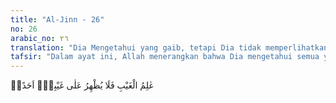 ```yaml
---
title: "Al-Jinn - 26"
no: 26
arabic_no: ٢٦
translation: "Dia Mengetahui yang gaib, tetapi Dia tidak memperlihatkan kepada siapa pun tentang yang gaib itu. "
tafsir: "Dalam ayat ini, Allah menerangkan bahwa Dia mengetahui semua yang gaib, tidak terlihat, dan tidak diketahui oleh hamba-Nya. Semua yang gaib yang tidak dapat diketahui kecuali oleh Allah, dapat diketahui oleh para rasul yang diridai oleh-Nya dan Dia akan memperlihatkan kepada mereka sekadar apa yang dikehendaki-Nya. Allah berfirman:\n\nDan mereka tidak mengetahui sesuatu apa pun tentang ilmu-Nya melainkan apa yang Dia kehendaki. (al-Baqarah/2: 255)\n\nAyat ini menunjukkan bahwa pekerjaan tukang tenung, ahli nujum, dan tukang sihir semuanya itu salah karena mereka tidak termasuk orang-orang yang diridai Allah, bahkan mereka termasuk yang dibenci-Nya. Ayat ini juga menerangkan bahwa orang-orang yang mengaku bahwa bintang itu dapat menunjukkan siapa yang akan hidup dan siapa pula yang akan mati, adalah orang-orang yang telah kafir dan mengingkari Al-Qur'an.\n\nFakhruddin ar-Razi berkata, \"Yang dimaksud dengan tidak dapat menyaksikan yang gaib adalah gaib yang khusus yaitu tentang waktu tibanya hari Kiamat.\""
---
```

عٰلِمُ الْغَيْبِ فَلَا يُظْهِرُ عَلٰى غَيْبِهٖٓ اَحَدًاۙ